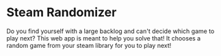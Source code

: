 # Steam Randomizer
Do you find yourself with a large backlog and can't decide which game to play next? This web app is meant to help you solve that! It chooses a random game from your steam library for you to play next!